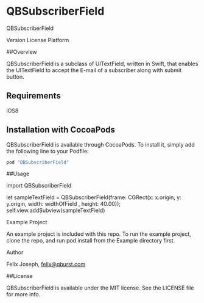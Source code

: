 # QBSubscriberField

QBSubscriberField

Version License Platform

##Overview

QBSubscriberField is a subclass of UITextField, written in Swift, that enables the UITextField to accept the E-mail of a subscriber along with submit button.



## Requirements
iOS8

## Installation with CocoaPods

QBSubscriberField is available through CocoaPods. To install it, simply add the following line to your Podfile:

```ruby
pod "QBSubscriberField"
```
##Usage

import QBSubscriberField

let sampleTextField = QBSubscriberField(frame: CGRect(x: x.origin, y: y.origin, width: widthOfField , height: 40.00));
self.view.addSubview(sampleTextField)

Example Project

An example project is included with this repo. To run the example project, clone the repo, and run pod install from the Example directory first.

Author

Felix Joseph, felix@qburst.com

##License

QBSubscriberField is available under the MIT license. See the LICENSE file for more info.
